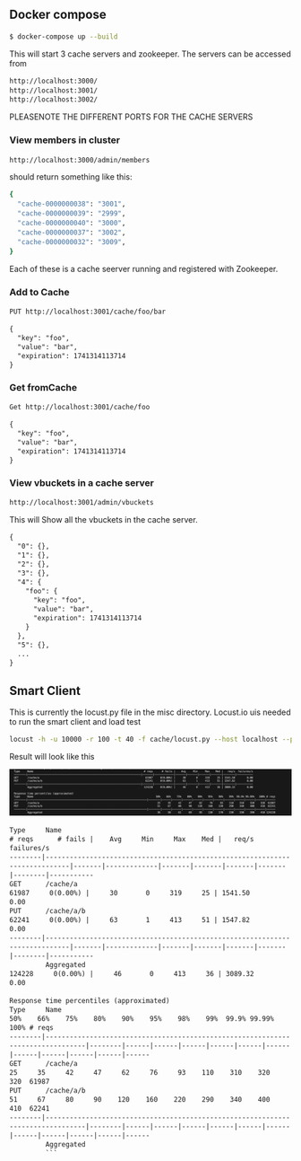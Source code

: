 

## Docker compose

```bash
$ docker-compose up --build
```
This will start 3 cache servers and zookeeper.
The servers can be accessed from 
```bash
http://localhost:3000/
http://localhost:3001/
http://localhost:3002/
```
PLEASENOTE THE DIFFERENT PORTS FOR THE CACHE SERVERS

### View members in cluster
```bash
http://localhost:3000/admin/members
```
should return something like this: 
```bash
{
  "cache-0000000038": "3001",
  "cache-0000000039": "2999",
  "cache-0000000040": "3000",
  "cache-0000000037": "3002",
  "cache-0000000032": "3009",
}
```
Each of these is a cache seerver running and registered with Zookeeper.

### Add to Cache
```bash
PUT http://localhost:3001/cache/foo/bar
```
```
{
  "key": "foo",
  "value": "bar",
  "expiration": 1741314113714
}

```
### Get fromCache
```bash
Get http://localhost:3001/cache/foo
```
```
{
  "key": "foo",
  "value": "bar",
  "expiration": 1741314113714
}

```
### View vbuckets in a cache server
```bash
http://localhost:3001/admin/vbuckets
```
This will Show all the vbuckets in the cache server.
```
{
  "0": {},
  "1": {},
  "2": {},
  "3": {},
  "4": {
    "foo": {
      "key": "foo",
      "value": "bar",
      "expiration": 1741314113714
    }
  },
  "5": {},
  ...
}
```

## Smart Client
This is currently the locust.py file in the misc directory. Locust.io uis needed to run the smart client and load test
```bash
locust -h -u 10000 -r 100 -t 40 -f cache/locust.py --host localhost --processes 5
```

Result will look like this

![alt text](image.png)

```
Type     Name                                                                          # reqs      # fails |    Avg     Min     Max    Med |   req/s  failures/s
--------|----------------------------------------------------------------------------|-------|-------------|-------|-------|-------|-------|--------|-----------
GET      /cache/a                                                                       61987     0(0.00%) |     30       0     319     25 | 1541.50        0.00
PUT      /cache/a/b                                                                     62241     0(0.00%) |     63       1     413     51 | 1547.82        0.00
--------|----------------------------------------------------------------------------|-------|-------------|-------|-------|-------|-------|--------|-----------
         Aggregated                                                                    124228     0(0.00%) |     46       0     413     36 | 3089.32        0.00

Response time percentiles (approximated)
Type     Name                                                                                  50%    66%    75%    80%    90%    95%    98%    99%  99.9% 99.99%   100% # reqs
--------|--------------------------------------------------------------------------------|--------|------|------|------|------|------|------|------|------|------|------|------
GET      /cache/a                                                                               25     35     42     47     62     76     93    110    310    320    320  61987
PUT      /cache/a/b                                                                             51     67     80     90    120    160    220    290    340    400    410  62241
--------|--------------------------------------------------------------------------------|--------|------|------|------|------|------|------|------|------|------|------|------
         Aggregated  
         ```